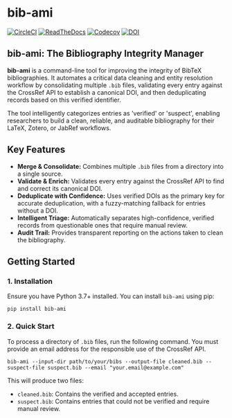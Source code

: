 #  bib-ami

[![CircleCI](https://circleci.com/gh/hrolfrc/bib-ami.svg?style=shield)](https://circleci.com/gh/hrolfrc/bib-ami)
[![ReadTheDocs](https://readthedocs.org/projects/bib-ami/badge/?version=latest)](https://bib-ami.readthedocs.io/en/latest/)
[![Codecov](https://codecov.io/gh/hrolfrc/bib-ami/branch/master/graph/badge.svg)](https://codecov.io/gh/hrolfrc/bib-ami)
[![DOI](https://zenodo.org/badge/1012755631.svg)](https://doi.org/10.5281/zenodo.15795717)

## bib-ami: The Bibliography Integrity Manager

**bib-ami** is a command-line tool for improving the integrity of BibTeX bibliographies. It automates a critical data cleaning and entity resolution workflow by consolidating multiple `.bib` files, validating every entry against the CrossRef API to establish a canonical DOI, and then deduplicating records based on this verified identifier.

The tool intelligently categorizes entries as 'verified' or 'suspect', enabling researchers to build a clean, reliable, and auditable bibliography for their LaTeX, Zotero, or JabRef workflows.

## Key Features

* **Merge & Consolidate:** Combines multiple `.bib` files from a directory into a single source.
* **Validate & Enrich:** Validates every entry against the CrossRef API to find and correct its canonical DOI.
* **Deduplicate with Confidence:** Uses verified DOIs as the primary key for accurate deduplication, with a fuzzy-matching fallback for entries without a DOI.
* **Intelligent Triage:** Automatically separates high-confidence, verified records from questionable ones that require manual review.
* **Audit Trail:** Provides transparent reporting on the actions taken to clean the bibliography.

## Getting Started

### 1. Installation

Ensure you have Python 3.7+ installed. You can install `bib-ami` using pip:


    pip install bib-ami

### 2. Quick Start

To process a directory of `.bib` files, run the following command. You must provide an email address for the responsible use of the CrossRef API.

    bib-ami --input-dir path/to/your/bibs --output-file cleaned.bib --suspect-file suspect.bib --email "your.email@example.com"

This will produce two files:

* `cleaned.bib`: Contains the verified and accepted entries.
* `suspect.bib`: Contains entries that could not be verified and require manual review.
